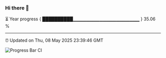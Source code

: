 ### Hi there 👋

⏳ Year progress { ██████████▁▁▁▁▁▁▁▁▁▁▁▁▁▁▁▁▁▁▁▁ } 35.06 %

---

⏰ Updated on Thu, 08 May 2025 23:39:46 GMT

![Progress Bar CI](https://github.com/IshwaranRudhara/GIT-ACTION/workflows/Progress%20Bar%20CI/badge.svg)
